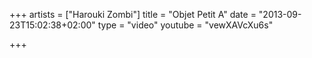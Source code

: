 +++
artists = ["Harouki Zombi"]
title = "Objet Petit A"
date = "2013-09-23T15:02:38+02:00"
type = "video"
youtube = "vewXAVcXu6s"

+++
